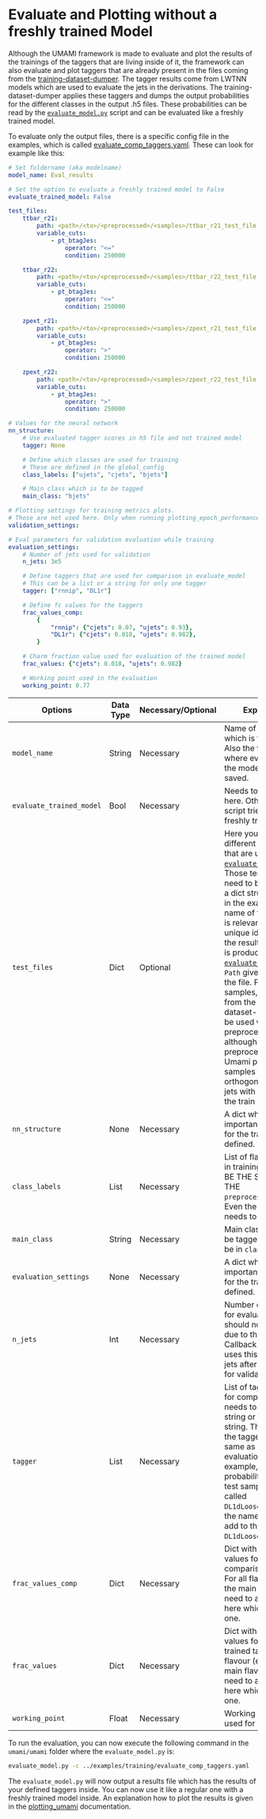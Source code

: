 # Evaluate and Plotting without a freshly trained Model
Although the UMAMI framework is made to evaluate and plot the results of the trainings of the taggers that are living inside of it, the framework can also evaluate and plot taggers that are already present in the files coming from the [training-dataset-dumper](https://gitlab.cern.ch/atlas-flavor-tagging-tools/training-dataset-dumper).
The tagger results come from LWTNN models which are used to evaluate the jets in the derivations. The training-dataset-dumper applies these taggers and dumps the output probabilities for the different classes in the output .h5 files. These probabilities can be read by the [`evaluate_model.py`](https://gitlab.cern.ch/atlas-flavor-tagging-tools/algorithms/umami/-/blob/master/umami/evaluate_model.py) script and can be evaluated like a freshly trained model.

To evaluate only the output files, there is a specific config file in the examples, which is called [evaluate_comp_taggers.yaml](https://gitlab.cern.ch/atlas-flavor-tagging-tools/algorithms/umami/-/blob/master/examples/training/evaluate_comp_taggers.yaml).
These can look for example like this:

```yaml
# Set foldername (aka modelname)
model_name: Eval_results

# Set the option to evaluate a freshly trained model to False
evaluate_trained_model: False

test_files:
    ttbar_r21:
        path: <path>/<to>/<preprocessed>/<samples>/ttbar_r21_test_file.h5
        variable_cuts:
            - pt_btagJes:
                operator: "<="
                condition: 250000

    ttbar_r22:
        path: <path>/<to>/<preprocessed>/<samples>/ttbar_r22_test_file.h5
        variable_cuts:
            - pt_btagJes:
                operator: "<="
                condition: 250000

    zpext_r21:
        path: <path>/<to>/<preprocessed>/<samples>/zpext_r21_test_file.h5
        variable_cuts:
            - pt_btagJes:
                operator: ">"
                condition: 250000

    zpext_r22:
        path: <path>/<to>/<preprocessed>/<samples>/zpext_r22_test_file.h5
        variable_cuts:
            - pt_btagJes:
                operator: ">"
                condition: 250000

# Values for the neural network
nn_structure:
    # Use evaluated tagger scores in h5 file and not trained model
    tagger: None

    # Define which classes are used for training
    # These are defined in the global_config
    class_labels: ["ujets", "cjets", "bjets"]

    # Main class which is to be tagged
    main_class: "bjets"

# Plotting settings for training metrics plots.
# Those are not used here. Only when running plotting_epoch_performance.py
validation_settings:

# Eval parameters for validation evaluation while training
evaluation_settings:
    # Number of jets used for validation
    n_jets: 3e5

    # Define taggers that are used for comparison in evaluate_model
    # This can be a list or a string for only one tagger
    tagger: ["rnnip", "DL1r"]

    # Define fc values for the taggers
    frac_values_comp:
        {
            "rnnip": {"cjets": 0.07, "ujets": 0.93},
            "DL1r": {"cjets": 0.018, "ujets": 0.982},
        }

    # Charm fraction value used for evaluation of the trained model
    frac_values: {"cjets": 0.018, "ujets": 0.982}

    # Working point used in the evaluation
    working_point: 0.77
```

| Options | Data Type | Necessary/Optional | Explanation |
|---------|-----------|--------------------|-------------|
| `model_name` | String | Necessary | Name of the model which is to be trained. Also the foldername where everything of the model will be saved. |
| `evaluate_trained_model` | Bool | Necessary | Needs to be `False` here. Otherwise the script tries to load the freshly trained model
| `test_files` | Dict | Optional | Here you can define different test samples that are used in the [`evaluate_model.py`](https://gitlab.cern.ch/atlas-flavor-tagging-tools/algorithms/umami/-/blob/master/umami/evaluate_model.py). Those test samples need to be defined in a dict structure shown in the example. The name of the dict entry is relevant and is the unique identifier in the results file which is produced by the [`evaluate_model.py`](https://gitlab.cern.ch/atlas-flavor-tagging-tools/algorithms/umami/-/blob/master/umami/evaluate_model.py). `Path` gives the path to the file. For test samples, all samples from the training-dataset-dumper can be used without preprocessing although the preprocessing of Umami produces test samples to ensure orthogonality of the jets with respect to the train sample. |
| `nn_structure` | None | Necessary | A dict where all important information for the training are defined. |
| `class_labels` | List | Necessary | List of flavours used in training. NEEDS TO BE THE SAME AS IN THE `preprocess_config`. Even the ordering needs to be the same! |
| `main_class` | String | Necessary | Main class which is to be tagged. Needs to be in `class_labels`. |
| `evaluation_settings` | None | Necessary | A dict where all important information for the training are defined. |
| `n_jets` | Int | Necessary | Number of jets used for evaluation. This should not be to high, due to the fact that Callback function also uses this amount of jets after each epoch for validation. |
| `tagger` | List | Necessary | List of taggers used for comparison. This needs to be a list of string or a single string. The name of the taggers must be same as in the evaluation file. For example, if the DL1d probabilities in the test samples are called `DL1dLoose20210607_pb`, the name you need to add to the list is `DL1dLoose20210607`. |
| `frac_values_comp` | Dict | Necessary | Dict with the fraction values for the comparison taggers. For all flavour (except the main flavour), you need to add values here which add up to one. |
| `frac_values` | Dict | Necessary | Dict with the fraction values for the freshly trained tagger. For all flavour (except the main flavour), you need to add values here which add up to one. |
| `working_point` | Float | Necessary | Working point that is used for evaluation. |

To run the evaluation, you can now execute the following command in the `umami/umami` folder where the `evaluate_model.py` is:

```bash
evaluate_model.py -c ../examples/training/evaluate_comp_taggers.yaml
```

The `evaluate_model.py` will now output a results file which has the results of your defined taggers inside. You can now use it like a regular one with a freshly trained model inside. An explanation how to plot the results is given in the [plotting_umami](https://gitlab.cern.ch/atlas-flavor-tagging-tools/algorithms/umami/-/blob/master/docs/plotting_umami.md) documentation.
